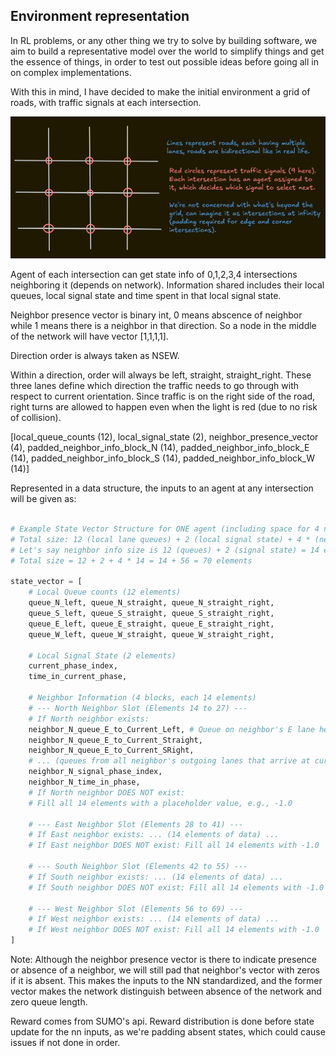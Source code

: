 ## Environment representation

In RL problems, or any other thing we try to solve by building software, we aim to build a representative model over the world to simplify things and get the essence of things, in order to test out possible ideas before going all in on complex implementations.

With this in mind, I have decided to make the initial environment a grid of roads, with traffic signals at each intersection. 

![alt text](intersections_idea.png)

Agent of each intersection can get state info of 0,1,2,3,4 intersections neighboring it (depends on network). Information shared includes their local queues, local signal state and time spent in that local signal state.

Neighbor presence vector is binary int, 0 means abscence of neighbor while 1 means there is a neighbor in that direction. So a node in the middle of the network will have vector [1,1,1,1].

Direction order is always taken as NSEW.

Within a direction, order will always be left, straight, straight_right.
These three lanes define which direction the traffic needs to go through with respect to current orientation. Since traffic is on the right side of the road, right turns are allowed to happen even when the light is red (due to no risk of collision).

[local_queue_counts (12), local_signal_state (2), neighbor_presence_vector (4), padded_neighbor_info_block_N (14), padded_neighbor_info_block_E (14), padded_neighbor_info_block_S (14), padded_neighbor_info_block_W (14)]


Represented in a data structure, the inputs to an agent at any intersection will be given as:

```python

# Example State Vector Structure for ONE agent (including space for 4 neighbors)
# Total size: 12 (local lane queues) + 2 (local signal state) + 4 * (neighbor info size)
# Let's say neighbor info size is 12 (queues) + 2 (signal state) = 14 elements per neighbor slot
# Total size = 12 + 2 + 4 * 14 = 14 + 56 = 70 elements

state_vector = [
    # Local Queue counts (12 elements)
    queue_N_left, queue_N_straight, queue_N_straight_right,
    queue_S_left, queue_S_straight, queue_S_straight_right,
    queue_E_left, queue_E_straight, queue_E_straight_right,
    queue_W_left, queue_W_straight, queue_W_straight_right,

    # Local Signal State (2 elements)
    current_phase_index,
    time_in_current_phase,

    # Neighbor Information (4 blocks, each 14 elements)
    # --- North Neighbor Slot (Elements 14 to 27) ---
    # If North neighbor exists:
    neighbor_N_queue_E_to_Current_Left, # Queue on neighbor's E lane heading to Current N Left
    neighbor_N_queue_E_to_Current_Straight,
    neighbor_N_queue_E_to_Current_SRight,
    # ... (queues from all neighbor's outgoing lanes that arrive at current intersection) ...
    neighbor_N_signal_phase_index,
    neighbor_N_time_in_phase,
    # If North neighbor DOES NOT exist:
    # Fill all 14 elements with a placeholder value, e.g., -1.0

    # --- East Neighbor Slot (Elements 28 to 41) ---
    # If East neighbor exists: ... (14 elements of data) ...
    # If East neighbor DOES NOT exist: Fill all 14 elements with -1.0

    # --- South Neighbor Slot (Elements 42 to 55) ---
    # If South neighbor exists: ... (14 elements of data) ...
    # If South neighbor DOES NOT exist: Fill all 14 elements with -1.0

    # --- West Neighbor Slot (Elements 56 to 69) ---
    # If West neighbor exists: ... (14 elements of data) ...
    # If West neighbor DOES NOT exist: Fill all 14 elements with -1.0
]
```

Note: Although the neighbor presence vector is there to indicate presence or absence of a neighbor, we will still pad that neighbor's vector with zeros if it is absent. This makes the inputs to the NN standardized, and the former vector makes the network distinguish between absence of the network and zero queue length.

Reward comes from SUMO's api. Reward distribution is done before state update for the nn inputs, as we're padding absent states, which could cause issues if not done in order. 